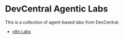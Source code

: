 # DevCentral Agentic Labs

This is a collection of agent-based labs from DevCentral.

- [n8n Labs](n8n/readme.md)
